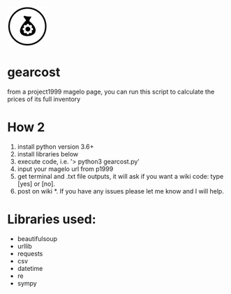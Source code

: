 
 ![](/gearcost_small.png)

# gearcost
from a project1999 magelo page, you can run this script to calculate the prices of its full inventory

# How 2
1. install python version 3.6+
2. install libraries below
3. execute code, i.e. '> python3 gearcost.py'
4. input your magelo url from p1999
5. get terminal and .txt file outputs, it will ask if you want a wiki code: type [yes] or [no].
6. post on wiki
*. If you have any issues please let me know and I will help.

# Libraries used:
- beautifulsoup
- urllib
- requests
- csv
- datetime
- re
- sympy
